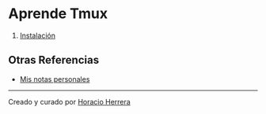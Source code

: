 # Aprende Tmux

1. [Instalación](./contenido/instalacion.md)

## Otras Referencias

- [Mis notas personales](https://horacioh.github.io/braindump/tmux)

---

Creado y curado por [Horacio Herrera](https://twitter.com/hhg2288)
